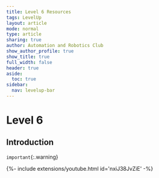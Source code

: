 ```yaml
---
title: Level 6 Resources
tags: LevelUp
layout: article
mode: normal
type: article
sharing: true
author: Automation and Robotics Club
show_author_profile: true
show_title: true
full_width: false
header: true
aside:
  toc: true
sidebar:
  nav: levelup-bar
---
```


<style>
  img {
  border-radius: 8px;
}
</style>


# Level 6

## Introduction

`important`{:.warning}
<div>{%- include extensions/youtube.html id='nxiJ38JvZiE' -%}</div>
